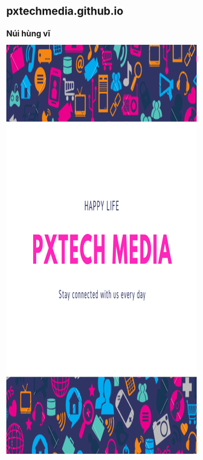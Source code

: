 # pxtechmedia.github.io
<html>
<body><h2>Núi hùng vĩ</h2>
<p><img style="display: block; margin-left: auto; margin-right: auto;" src="https://raw.githubusercontent.com/pxtechmedia/pxtechmedia.github.io/main/White%20Patterned%20Social%20Media%20Day%20Social%20Media%20Graphic.png" alt="test" width="1080" height="1080" /></p>
</body>
</html>
